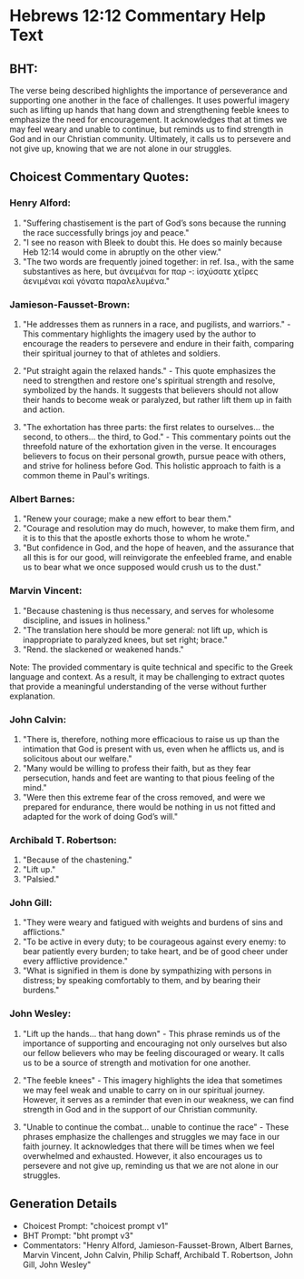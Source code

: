 # Hebrews 12:12 Commentary Help Text

## BHT:
The verse being described highlights the importance of perseverance and supporting one another in the face of challenges. It uses powerful imagery such as lifting up hands that hang down and strengthening feeble knees to emphasize the need for encouragement. It acknowledges that at times we may feel weary and unable to continue, but reminds us to find strength in God and in our Christian community. Ultimately, it calls us to persevere and not give up, knowing that we are not alone in our struggles.

## Choicest Commentary Quotes:
### Henry Alford:
1. "Suffering chastisement is the part of God’s sons because the running the race successfully brings joy and peace."
2. "I see no reason with Bleek to doubt this. He does so mainly because Heb 12:14 would come in abruptly on the other view."
3. "The two words are frequently joined together: in ref. Isa., with the same substantives as here, but ἀνειμέναι for παρ -: ἰσχύσατε χεῖρες ἀενιμέναι καὶ γόνατα παραλελυμένα."

### Jamieson-Fausset-Brown:
1. "He addresses them as runners in a race, and pugilists, and warriors." - This commentary highlights the imagery used by the author to encourage the readers to persevere and endure in their faith, comparing their spiritual journey to that of athletes and soldiers.

2. "Put straight again the relaxed hands." - This quote emphasizes the need to strengthen and restore one's spiritual strength and resolve, symbolized by the hands. It suggests that believers should not allow their hands to become weak or paralyzed, but rather lift them up in faith and action.

3. "The exhortation has three parts: the first relates to ourselves... the second, to others... the third, to God." - This commentary points out the threefold nature of the exhortation given in the verse. It encourages believers to focus on their personal growth, pursue peace with others, and strive for holiness before God. This holistic approach to faith is a common theme in Paul's writings.

### Albert Barnes:
1. "Renew your courage; make a new effort to bear them."
2. "Courage and resolution may do much, however, to make them firm, and it is to this that the apostle exhorts those to whom he wrote."
3. "But confidence in God, and the hope of heaven, and the assurance that all this is for our good, will reinvigorate the enfeebled frame, and enable us to bear what we once supposed would crush us to the dust."

### Marvin Vincent:
1. "Because chastening is thus necessary, and serves for wholesome discipline, and issues in holiness."
2. "The translation here should be more general: not lift up, which is inappropriate to paralyzed knees, but set right; brace."
3. "Rend. the slackened or weakened hands."

Note: The provided commentary is quite technical and specific to the Greek language and context. As a result, it may be challenging to extract quotes that provide a meaningful understanding of the verse without further explanation.

### John Calvin:
1. "There is, therefore, nothing more efficacious to raise us up than the intimation that God is present with us, even when he afflicts us, and is solicitous about our welfare."
2. "Many would be willing to profess their faith, but as they fear persecution, hands and feet are wanting to that pious feeling of the mind."
3. "Were then this extreme fear of the cross removed, and were we prepared for endurance, there would be nothing in us not fitted and adapted for the work of doing God’s will."

### Archibald T. Robertson:
1. "Because of the chastening." 
2. "Lift up." 
3. "Palsied."

### John Gill:
1. "They were weary and fatigued with weights and burdens of sins and afflictions."
2. "To be active in every duty; to be courageous against every enemy: to bear patiently every burden; to take heart, and be of good cheer under every afflictive providence."
3. "What is signified in them is done by sympathizing with persons in distress; by speaking comfortably to them, and by bearing their burdens."

### John Wesley:
1. "Lift up the hands... that hang down" - This phrase reminds us of the importance of supporting and encouraging not only ourselves but also our fellow believers who may be feeling discouraged or weary. It calls us to be a source of strength and motivation for one another.

2. "The feeble knees" - This imagery highlights the idea that sometimes we may feel weak and unable to carry on in our spiritual journey. However, it serves as a reminder that even in our weakness, we can find strength in God and in the support of our Christian community.

3. "Unable to continue the combat... unable to continue the race" - These phrases emphasize the challenges and struggles we may face in our faith journey. It acknowledges that there will be times when we feel overwhelmed and exhausted. However, it also encourages us to persevere and not give up, reminding us that we are not alone in our struggles.


## Generation Details
- Choicest Prompt: "choicest prompt v1"
- BHT Prompt: "bht prompt v3"
- Commentators: "Henry Alford, Jamieson-Fausset-Brown, Albert Barnes, Marvin Vincent, John Calvin, Philip Schaff, Archibald T. Robertson, John Gill, John Wesley"
